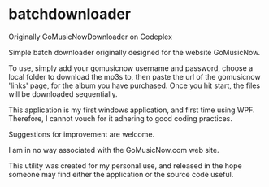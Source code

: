 # batchdownloader

Originally GoMusicNowDownloader on Codeplex

Simple batch downloader originally designed for the website GoMusicNow.  

To use, simply add your gomusicnow username and password, choose a local folder to download the mp3s to, then paste the url of the gomusicnow 'links' page, for the album you have purchased. Once you hit start, the files will be downloaded sequentially.  

This application is my first windows application, and first time using WPF. Therefore, I cannot vouch for it adhering to good coding practices. 

Suggestions for improvement are welcome.  

I am in no way associated with the GoMusicNow.com web site. 

This utility was created for my personal use, and released in the hope someone may find either the application or the source code useful.
